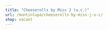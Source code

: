 ```yaml
---
title: "Cheeserolls by Miss J (u.c.)"
url: /muntinlupa/cheeserolls-by-miss-j-u-c/
shop: vacant
---
```

